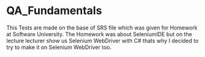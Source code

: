 # QA_Fundamentals

 This Tests are made on the base of SRS file which was given for Homework at Software University.
 The Homework was about SeleniumIDE but on the lecture lecturer show us Selenium WebDriver with C#
 thats why I decided to try to make it on Selenium WebDriver too.
